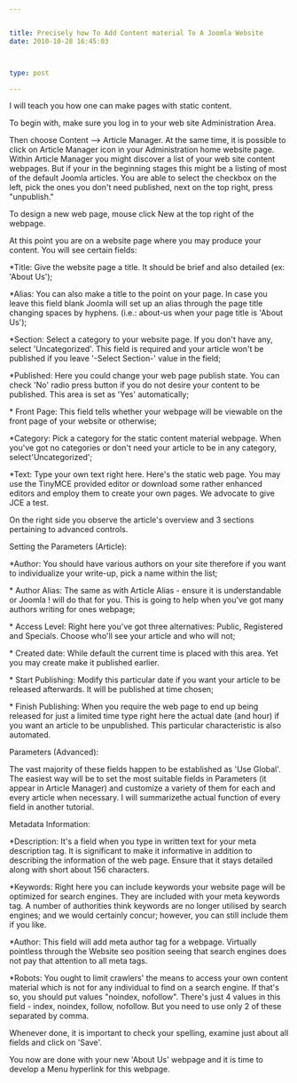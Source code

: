 ```yaml
---


title: Precisely how To Add Content material To A Joomla Website
date: 2010-10-28 16:45:03



type: post

---
```

I will teach you how one can make pages with static content.

To begin with, make sure you log in to your web site Administration
Area.

Then choose Content --> Article Manager. At the same time, it is
possible to click on Article Manager icon in your Administration home
website page. Within Article Manager you might discover a list of your
web site content webpages. But if your in the beginning stages this
might be a listing of most of the default Joomla articles. You are able
to select the checkbox on the left, pick the ones you don't need
published, next on the top right, press "unpublish."

To design a new web page, mouse click New at the top right of the
webpage.

At this point you are on a website page where you may produce your
content. You will see certain
fields:

*Title: Give the website page a title. It should be brief and also detailed (ex: 'About Us');

*Alias: You can also make a title to the point on your page. In case you leave this field blank Joomla will set up an alias through the page title changing spaces by hyphens. (i.e.: about-us when your page title is 'About Us');

*Section: Select a category to your website page. If you don't have
any, select 'Uncategorized'. This field is required and your article
won't be published if you leave '-Select Section-' value in the field;

*Published: Here you could change your web page publish state. You can check 'No' radio press button if you do not desire your content to be
published. This area is set as 'Yes' automatically;

\* Front
Page: This field tells whether your webpage will be viewable on the front page of your website or otherwise;

*Category: Pick a category for the static content material webpage. When you've got no categories or don't need your article to be in any
category, select'Uncategorized';

*Text: Type your own text right here. Here's the static web page. You may use the TinyMCE provided editor or download some rather enhanced editors and employ them to create your own pages. We advocate to give JCE a test.

On the right side you observe the article's overview and 3 sections
pertaining to advanced controls.

Setting the Parameters (Article):

*Author: You should have various authors on your site therefore if you want to individualize your write-up, pick a name within the list;

\* Author
Alias: The same as with Article Alias - ensure it is understandable or Joomla ! will do that for you. This is going to help when you've got many authors writing for ones webpage;

\* Access
Level: Right here you've got three
alternatives: Public, Registered and Specials. Choose who'll see your article and who will
not;

\* Created
date: While default the current time is placed with this
area. Yet you may create make it published earlier.

\* Start
Publishing: Modify this particular date if you want your article to be released afterwards. It will be published at time chosen;

\* Finish
Publishing: When you require the web page to end up being released for just a limited time type right here the actual date (and
hour) if you want an article to be unpublished. This particular
characteristic is also automated.

Parameters (Advanced):

The vast majority of these fields happen to be established as 'Use
Global'. The easiest way will be to set the most suitable fields in
Parameters (it appear in Article Manager) and customize a variety of
them for each and every article when necessary. I will summarizethe
actual function of every field in another tutorial.

Metadata
Information:

*Description: It's a field when you type in written text for your meta description tag. It is significant to make it informative in addition to describing the information of the web page. Ensure that it stays detailed along with short about 156 characters.

*Keywords: Right here you can include keywords your website page will be optimized for search engines. They are included with your meta keywords tag. A number of authorities think keywords are no longer utilised by search engines; and we would certainly concur; however, you can still include them if you like.

*Author: This field will add meta author tag for a webpage. Virtually pointless through the Website seo position seeing that search engines does not pay that attention to all meta tags.

*Robots: You ought to limit crawlers' the means to access your own content material which is not for any individual to find on a search
engine. If that's so, you should put values "noindex, nofollow". There's
just 4 values in this field - index, noindex, follow, nofollow. But you
need to use only 2 of these separated by comma.

Whenever done, it is important to check your spelling, examine just
about all fields and click on 'Save'.

You now are done with your new 'About Us' webpage and it is time to
develop a Menu hyperlink for this webpage.
